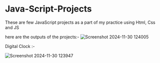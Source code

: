 # Java-Script-Projects
These are few JavaScript projects as a part of my practice using Html, Css and JS

here are the outputs of the projects:-
![Screenshot 2024-11-30 124005](https://github.com/user-attachments/assets/6ea6b4c7-a530-42f9-ac93-0a79e6025d8e)

Digital Clock :-

![Screenshot 2024-11-30 123947](https://github.com/user-attachments/assets/0848e194-1846-4eab-ab26-e888de6cf97e)


